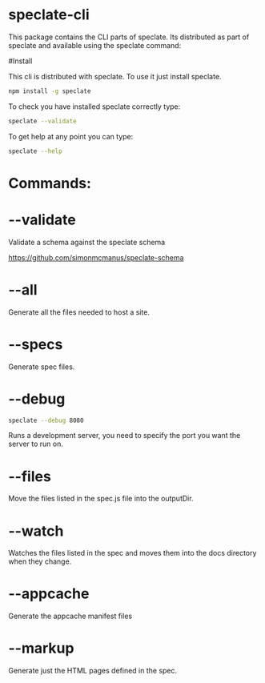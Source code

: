 # speclate-cli

This package contains the CLI parts of speclate. Its distributed as part of speclate and available using the speclate command:


#Install

This cli is distributed with speclate. To use it just install speclate.

```bash
npm install -g speclate
```


To check you have installed speclate correctly type:

```bash
speclate --validate
```


To get help at any point you can type:

```bash
speclate --help
```

# Commands:

# --validate

Validate a schema against the speclate schema

https://github.com/simonmcmanus/speclate-schema


# --all
Generate all the files needed to host a site.


# --specs

Generate spec files.

# --debug

```bash
speclate --debug 8080
```

Runs a development server, you need to specify the port you want the server to run on.



# --files

Move the files listed in the spec.js file into the outputDir.

# --watch

Watches the files listed in the spec and moves them into the docs directory when they change.




# --appcache


Generate the appcache manifest files

# --markup

Generate just the HTML pages defined in the spec.

